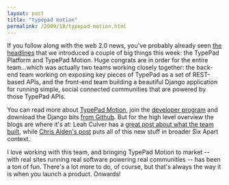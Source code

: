 ```yaml
---
layout: post
title: "typepad motion"
permalink: /2009/10/typepad-motion.html
---
```


<p>If you follow along with the web 2.0 news, you've probably already seen <a href="http://mashable.com/2009/10/01/typepad-motion/">the headlines</a> that we introduced a couple of big things this week: the TypePad Platform and TypePad Motion.  Huge congrats are in order for the entire team...which was actually two teams working closely together:  the back-end team working on exposing key pieces of TypePad as a set of REST-based APIs, and the front-end team building a beautiful Django application for running simple, social connected communities that are powered by those TypePad APIs.  </p>

<p>You can read more about <a href="http://www.typepad.com/go/motion/">TypePad Motion</a>, join the <a href="http://developer.typepad.com/">developer program</a> and download the Django bits <a href="http://github.com/blog/510-typepad-developer-platform">from Github</a>.  But for the high level overview the blogs are where it's at:  Leah Culver has a <a href="http://blog.leahculver.com/2009/10/typepad-motion.html">great post about what the team built</a>, while <a href="http://www.sixapart.com/blog/2009/10/typepad-platform-and-typepad-motion.html">Chris Alden's post</a> puts all of this new stuff in broader Six Apart context.</p>

<p>I love working with this team, and bringing TypePad Motion to market -- with real sites running real software powering real communities -- has been a ton of fun.  There's a lot more to do, of course, but that's always the way it is when you launch a product.  Onwards!</p>



